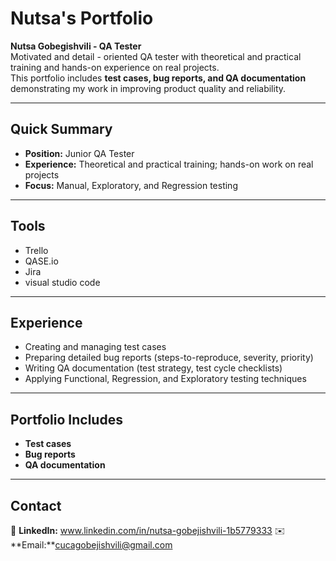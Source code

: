 # Nutsa's Portfolio

**Nutsa Gobegishvili - QA Tester**  
Motivated and detail - oriented QA tester with theoretical and practical training and hands-on experience on real projects.  
This portfolio includes **test cases, bug reports, and QA documentation** demonstrating my work in improving product quality and reliability.

---
## Quick Summary
- **Position:** Junior QA Tester  
- **Experience:** Theoretical and practical training; hands-on work on real projects  
- **Focus:** Manual, Exploratory, and Regression testing  
---

  ## Tools
- Trello  
- QASE.io  
- Jira
- visual studio code

---
## Experience
- Creating and managing test cases  
- Preparing detailed bug reports (steps-to-reproduce, severity, priority)  
- Writing QA documentation (test strategy, test cycle checklists)  
- Applying Functional, Regression, and Exploratory testing techniques

---
## Portfolio Includes
- **Test cases**  
- **Bug reports**  
- **QA documentation**

---
## Contact
🔗 **LinkedIn:** www.linkedin.com/in/nutsa-gobejishvili-1b5779333
✉️ **Email:**cucagobejishvili@gmail.com

